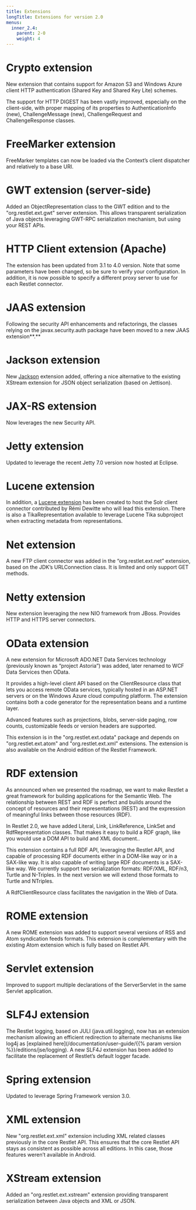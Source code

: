 ```yaml
---
title: Extensions
longTitle: Extensions for version 2.0
menus:
  inner_2.4:
    parent: 2-0
    weight: 4
---
```

# Crypto extension

New extension that contains support for Amazon S3 and Windows Azure client HTTP authentication (Shared Key and Shared Key Lite) schemes.

The support for HTTP DIGEST has been vastly improved, especially on the client-side, with proper mapping of its properties to AuthenticationInfo (new), ChallengeMessage (new), ChallengeRequest and ChallengeResponse
classes.

# FreeMarker extension

FreeMarker templates can now be loaded via the Context’s client dispatcher and relatively to a base URI.

# GWT extension (server-side)

Added an ObjectRepresentation class to the GWT edition and to the "org.restlet.ext.gwt" server extension. This allows transparent serialization of Java objects leveraging GWT-RPC serialization mechanism, but using your REST APIs.

# HTTP Client extension (Apache)

The extension has been updated from 3.1 to 4.0 version. Note that some parameters have been changed, so be sure to verify your configuration. In addition, it is now possible to specify a different proxy server to use for each Restlet connector.

# JAAS extension

Following the security API enhancements and refactorings, the classes relying on the javax.security.auth package have been moved to a new JAAS extension**.**

# Jackson extension

New [Jackson](http://wiki.fasterxml.com/JacksonHome) extension added, offering a nice alternative to the existing XStream
extension for JSON object serialization (based on Jettison).

# JAX-RS extension

Now leverages the new Security API.

# Jetty extension

Updated to leverage the recent Jetty 7.0 version now hosted at Eclipse.

# Lucene extension

In addition, a [Lucene extension](../../../extensions/lucene) has been created to host the Solr client connector contributed by Rémi Dewitte who will lead this extension. There is also a TikaRepresentation available to leverage Lucene Tika subproject when extracting metadata from representations.

# Net extension

A new FTP client connector was added in the “org.restlet.ext.net” extension, based on the JDK’s URLConnection class. It is limited and only support GET methods.

# Netty extension

New extension leveraging the new NIO framework from JBoss. Provides HTTP and HTTPS server connectors.

# OData extension

A new extension for Microsoft ADO.NET Data Services technology (previously known as “project Astoria”) was added, later renamed to WCF Data Services then OData.

It provides a high-level client API based on the ClientResource class that lets you access remote OData services, typically hosted in an ASP.NET servers or on the Windows Azure cloud computing platform. The extension contains both a code generator for the representation beans and a runtime layer.

Advanced features such as projections, blobs, server-side paging, row counts, customizable feeds or version headers are supported.

This extension is in the "org.restlet.ext.odata" package and depends on "org.restlet.ext.atom" and "org.restlet.ext.xml" extensions. The extension is also available on the Android edition of the Restlet Framework.

# RDF extension

As announced when we presented the roadmap, we want to make Restlet a great framework for building applications for the Semantic Web. The relationship between REST and RDF is perfect and builds around the concept of resources and their representations (REST) and the expression of meaningful links between those resources (RDF).

In Restlet 2.0, we have added Literal, Link,  LinkReference, LinkSet and RdfRepresentation classes. That makes it easy to build a RDF graph, like you would use a DOM API to build and XML document..

This extension contains a full RDF API, leveraging the Restlet API, and capable of processing RDF documents either in a DOM-like way or in a SAX-like way. It is also capable of writing large RDF documents is a SAX-like way. We currently support two serialization formats: RDF/XML, RDF/n3, Turtle and N-Triples. In the next version we will extend those
formats to Turtle and NTriples.

A RdfClientResource class facilitates the navigation in the Web of Data.

# ROME extension

A new ROME extension was added to support several versions of RSS and
Atom syndication feeds formats. This extension is complementary with the
existing Atom extension which is fully based on Restlet API.

# Servlet extension

Improved to support multiple declarations of the ServerServlet in the same Servlet application.

# SLF4J extension

The Restlet logging, based on JULI (java.util.logging), now has an extension mechanism allowing an efficient redirection to alternate mechanisms like log4j as [explained here](/documentation/user-guide/{{% param version %}}/editions/jse/logging). A new SLF4J extension has been added to facilitate the replacement of Restlet’s default logger facade.

# Spring extension

Updated to leverage Spring Framework version 3.0.

# XML extension

New "org.restlet.ext.xml" extension including XML related classes previously in the core Restlet API. This ensures that the core Restlet API stays as consistent as possible across all editions. In this case, those features weren’t available in Android.

# XStream extension

Added an "org.restlet.ext.xstream" extension providing transparent serialization between Java objects and XML or JSON.
